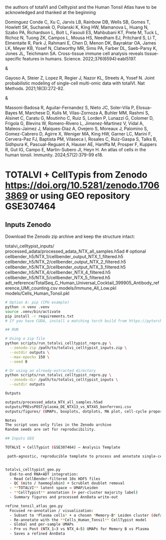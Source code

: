 the authors of totalVI and Celltypist and the Human Tonsil Atlas have to be acknowledged and thanked at the beginning

Dominguez Conde C, Xu C, Jarvis LB, Rainbow DB, Wells SB, Gomes T, Howlett SK, Suchanek O, Polanski K, King HW, Mamanova L, Huang N, Szabo PA, Richardson L, Bolt L, Fasouli ES, Mahbubani KT, Prete M, Tuck L, Richoz N, Tuong ZK, Campos L, Mousa HS, Needham EJ, Pritchard S, Li T, Elmentaite R, Park J, Rahmani E, Chen D, Menon DK, Bayraktar OA, James LK, Meyer KB, Yosef N, Clatworthy MR, Sims PA, Farber DL, Saeb-Parsy K, Jones JL, Teichmann SA. Cross-tissue immune cell analysis reveals tissue-specific features in humans. Science. 2022;376(6594):eabl5197.


&

Gayoso A, Steier Z, Lopez R, Regier J, Nazor KL, Streets A, Yosef N. Joint probabilistic modeling of single-cell multi-omic data with totalVI. Nat Methods. 2021;18(3):272-82.

&

Massoni-Badosa R, Aguilar-Fernandez S, Nieto JC, Soler-Vila P, Elosua-Bayes M, Marchese D, Kulis M, Vilas-Zornoza A, Buhler MM, Rashmi S, Alsinet C, Caratu G, Moutinho C, Ruiz S, Lorden P, Lunazzi G, Colomer D, Frigola G, Blevins W, Romero-Rivero L, Jimenez-Martinez V, Vidal A, Mateos-Jaimez J, Maiques-Diaz A, Ovejero S, Moreaux J, Palomino S, Gomez-Cabrero D, Agirre X, Weniger MA, King HW, Garner LC, Marini F, Cervera-Paz FJ, Baptista PM, Vilaseca I, Rosales C, Ruiz-Gaspa S, Talks B, Sidhpura K, Pascual-Reguant A, Hauser AE, Haniffa M, Prosper F, Kuppers R, Gut IG, Campo E, Martin-Subero JI, Heyn H. An atlas of cells in the human tonsil. Immunity. 2024;57(2):379-99 e18.


# TOTALVI + CellTypis from Zenodo https://doi.org/10.5281/zenodo.17063869 or using GEO repository GSE307464


## Inputs Zenodo

Download the Zenodo zip archive and keep the structure intact:

totalvi_celltypist_inputs/
processed_adata/processed_adata_NTX_all_samples.h5ad # optional
cellbender_h5/NTX_1/cellbender_output_NTX_1_filtered.h5
cellbender_h5/NTX_2/cellbender_output_NTX_2_filtered.h5
cellbender_h5/NTX_3/cellbender_output_NTX_3_filtered.h5
cellbender_h5/NTX_4/cellbender_NTX_4_filtered.h5
cellbender_h5/NTX_5/cellbender_NTX_5_filtered.h5
adt_reference/TotalSeq_C_Human_Universal_Cocktail_399905_Antibody_reference_UMI_counting.csv
models/Immune_All_Low.pkl
models/Cells_Human_Tonsil.pkl


```bash
# Option A: pip (CPU example)
python -m venv .venv
source .venv/bin/activate
pip install -r requirements.txt
# If you have CUDA, install a matching torch build from https://pytorch.org/get-started/locally/

## RUN

# Using a zip file
python scripts/run_totalvi_celltypist_repro.py \
  --zenodo-zip /path/to/totalvi_celltypist_inputs.zip \
  --outdir outputs \
  --max-epochs 150 \
  --seed 0

# Or using an already-extracted directory
python scripts/run_totalvi_celltypist_repro.py \
  --zenodo-dir /path/to/totalvi_celltypist_inputs \
  --outdir outputs

Outputs

outputs/processed_adata_NTX_all_samples.h5ad
outputs/PREvsPOST/plasma_DE_NTX13_vs_NTX45_bonferroni.csv
outputs/figures/ (UMAPs, boxplots, dotplots, MA plot, cell-cycle proportions)

Notes
The script uses only files in the Zenodo archive 
Random seeds are set for reproducibility.

## Inputs GEO

TOTALVI + CellTypist (GSE307464) — Analysis Template

 path‑agnostic, reproducible template to process and annotate single‑cell 5′ GEX + CITE‑seq data forGEO: **GSE307464**


totalvi_celltypist_geo.py
  End‑to‑end RNA+ADT integration:
  - Read CellBender‑filtered 10x HDF5 files
  - QC (mito / haemoglobin) + Scrublet doublet removal
  - **TOTALVI** latent space → UMAP/Leiden
  - **CellTypist** annotation (+ per‑cluster majority label)
  - Summary figures and processed AnnData write‑out

refine_tonsil_atlas_geo.py  
  Focused re‑annotation / visualization:
  - Subset to *Plasma cells* + a chosen *Memory‑B* Leiden cluster (default: `5`)
  - Re‑annotate with the **Cells_Human_Tonsil** CellTypist model
  - Global and per‑sample UMAPs
  - Pre vs Post (NTX_1–3 vs NTX_4–5) UMAPs for Memory B vs Plasma
  - Saves a refined AnnData


